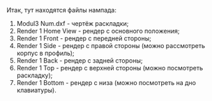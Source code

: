 Итак, тут находятся файлы нампада:
1) Modul3 Num.dxf - чертёж раскладки;
2) Render 1 Home View - рендер с основного положения;
3) Render 1 Front - рендер с передней стороны;
4) Render 1 Side - рендер с правой стороны (можно рассмотреть корпус в профиль);
5) Render 1 Back - рендер с задней стороны;
6) Render 1 Top - рендер с верхней стороны (можно посмотреть раскладку);
7) Render 1 Bottom - рендер с низа (можно посмотреть на дно клавиатуры).
